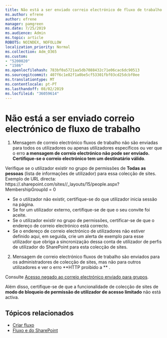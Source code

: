 ```yaml
---
title: Não está a ser enviado correio electrónico de fluxo de trabalho
ms.author: efrene
author: efrene
manager: pamgreen
ms.date: 7/25/2019
ms.audience: Admin
ms.topic: article
ROBOTS: NOINDEX, NOFOLLOW
localization_priority: Normal
ms.collection: Adm_O365
ms.custom:
- "5200020"
- "1586"
ms.openlocfilehash: 783bf0a5721aa5db7088432c71e06cac6dc90513
ms.sourcegitcommit: 407f6c1e82f1a0be5cf53301fbf03cd25dcbf0ee
ms.translationtype: MT
ms.contentlocale: pt-PT
ms.lasthandoff: 08/02/2019
ms.locfileid: "36059614"
---
```

# <a name="workflow-email-is-not-being-sent"></a>Não está a ser enviado correio electrónico de fluxo de trabalho

1. Mensagem de correio electrónico fluxos de trabalho não são enviadas para todos os utilizadores ou apenas utilizadores específicos ou ver que o erro **a mensagem de correio electrónico não pode ser enviado. Certifique-se o correio electrónico tem um destinatário válido**.

Verifique se o utilizador existir no grupo de permissões de **Todas as pessoas** (lista de informações de utilizador) para essa colecção de sites.  Exemplo de URL directa: https://<tenant>.sharepoint.com/sites/<sitename>/_layouts/15/people.aspx? MembershipGroupId = 0

- Se o utilizador não existir, certifique-se do que utilizador inicia sessão na página. 
- Se for um utilizador externo, certifique-se de que o seu convite foi aceite.
- Se o utilizador existir no grupo de permissões, certificar-se de que o endereço de correio electrónico está correcto.
- Se o endereço de correio electrónico de utilizadores não estiver definido aqui, em seguida, crie um alerta de exemplo para esse utilizador que obriga a sincronização dessa conta de utilizador de perfis de utilizador do SharePoint para esta colecção de sites.
 
2. Mensagem de correio electrónico fluxos de trabalho são enviados para os administradores de colecção de sites, mas não para outros utilizadores e ver o erro **HTTP proibido a <spam> <spam> ** <spam> <spam>.
 

Consulte [Acesso negado ao correio electrónico enviado para grupos](https://docs.microsoft.com/sharepoint/support/server-admin/access-denied-when-send-an-email-to-groups).

Além disso, certifique-se de que a funcionalidade de colecção de sites de **modo de bloqueio de permissão de utilizador de acesso limitado** não está activa.

## <a name="related-topics"></a>Tópicos relacionados
- [Criar fluxo](https://support.office.com/article/Create-a-flow-for-a-list-or-library-in-SharePoint-Online-or-OneDrive-for-Business-a9c3e03b-0654-46af-a254-20252e580d01) 
- [Fluxo e do SharePoint](https://flow.microsoft.com/blog/sharepoint-and-flow/) 


